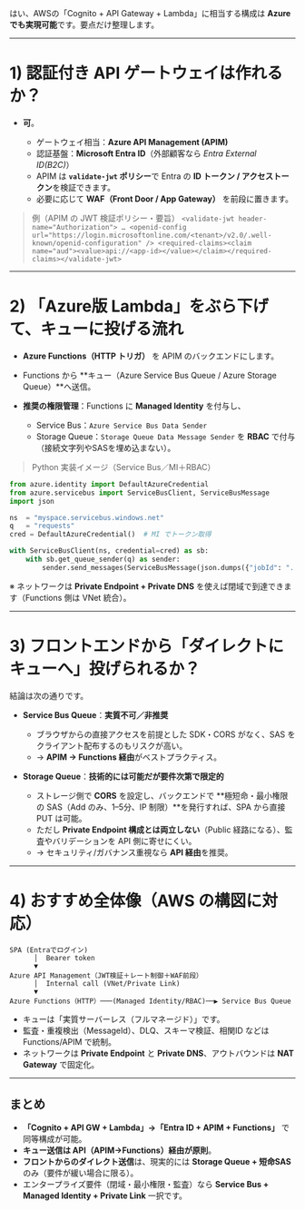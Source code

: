 はい、AWSの「Cognito + API Gateway + Lambda」に相当する構成は **Azure でも実現可能**です。要点だけ整理します。

---

# 1) 認証付き API ゲートウェイは作れるか？

* **可**。

  * ゲートウェイ相当：**Azure API Management (APIM)**
  * 認証基盤：**Microsoft Entra ID**（外部顧客なら *Entra External ID(B2C)*）
  * APIM は **`validate-jwt` ポリシー**で Entra の **ID トークン / アクセストークン**を検証できます。
  * 必要に応じて **WAF（Front Door / App Gateway）** を前段に置きます。

> 例（APIM の JWT 検証ポリシー・要旨）
> `<validate-jwt header-name="Authorization"> … <openid-config url="https://login.microsoftonline.com/<tenant>/v2.0/.well-known/openid-configuration" /> <required-claims><claim name="aud"><value>api://<app-id></value></claim></required-claims></validate-jwt>`

---

# 2) 「Azure版 Lambda」をぶら下げて、キューに投げる流れ

* **Azure Functions（HTTP トリガ）** を APIM のバックエンドにします。
* Functions から \*\*キュー（Azure Service Bus Queue / Azure Storage Queue）\*\*へ送信。
* **推奨の権限管理**：Functions に **Managed Identity** を付与し、

  * Service Bus：`Azure Service Bus Data Sender`
  * Storage Queue：`Storage Queue Data Message Sender`
    を **RBAC** で付与（接続文字列やSASを埋め込まない）。

> Python 実装イメージ（Service Bus／MI＋RBAC）

```python
from azure.identity import DefaultAzureCredential
from azure.servicebus import ServiceBusClient, ServiceBusMessage
import json

ns  = "myspace.servicebus.windows.net"
q   = "requests"
cred = DefaultAzureCredential()  # MI でトークン取得

with ServiceBusClient(ns, credential=cred) as sb:
    with sb.get_queue_sender(q) as sender:
        sender.send_messages(ServiceBusMessage(json.dumps({"jobId": "..."})))
```

※ ネットワークは **Private Endpoint + Private DNS** を使えば閉域で到達できます（Functions 側は VNet 統合）。

---

# 3) フロントエンドから「ダイレクトにキューへ」投げられるか？

結論は次の通りです。

* **Service Bus Queue**：**実質不可／非推奨**

  * ブラウザからの直接アクセスを前提とした SDK・CORS がなく、SAS をクライアント配布するのもリスクが高い。
  * → **APIM → Functions 経由**がベストプラクティス。

* **Storage Queue**：**技術的には可能だが要件次第で限定的**

  * ストレージ側で **CORS** を設定し、バックエンドで \*\*極短命・最小権限の SAS（Add のみ、1–5分、IP 制限）\*\*を発行すれば、SPA から直接 PUT は可能。
  * ただし **Private Endpoint 構成とは両立しない**（Public 経路になる）、監査やバリデーションを API 側に寄せにくい。
  * → セキュリティ/ガバナンス重視なら **API 経由**を推奨。

---

# 4) おすすめ全体像（AWS の構図に対応）

```
SPA (Entraでログイン)
      │  Bearer token
      ▼
Azure API Management（JWT検証＋レート制御＋WAF前段）
      │  Internal call (VNet/Private Link)
      ▼
Azure Functions（HTTP）───(Managed Identity/RBAC)──▶ Service Bus Queue
```

* キューは「実質サーバーレス（フルマネージド）」です。
* 監査・重複検出（MessageId）、DLQ、スキーマ検証、相関ID などは Functions/APIM で統制。
* ネットワークは **Private Endpoint** と **Private DNS**、アウトバウンドは **NAT Gateway** で固定化。

---

## まとめ

* **「Cognito + API GW + Lambda」→「Entra ID + APIM + Functions」** で同等構成が可能。
* **キュー送信は API（APIM→Functions）経由が原則**。
* **フロントからのダイレクト送信**は、現実的には **Storage Queue + 短命SAS** のみ（要件が緩い場合に限る）。
* エンタープライズ要件（閉域・最小権限・監査）なら **Service Bus + Managed Identity + Private Link** 一択です。
